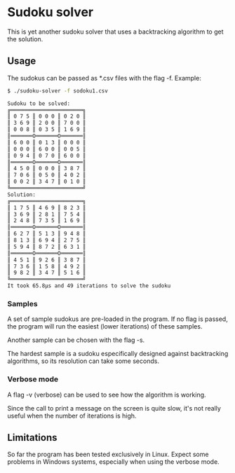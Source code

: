 # Sudoku solver

This is yet another sudoku solver that uses a backtracking algorithm
to get the solution.

## Usage

The sudokus can be passed as *.csv files with the flag -f. Example:

```bash
$ ./sudoku-solver -f sodoku1.csv

Sudoku to be solved:
╔═══════════════════════╗
║ 0 7 5 ║ 0 0 0 ║ 0 2 0 ║
║ 3 6 9 ║ 2 0 0 ║ 7 0 0 ║
║ 0 0 8 ║ 0 3 5 ║ 1 6 9 ║
║═══════O═══════O═══════║
║ 6 0 0 ║ 0 1 3 ║ 0 0 0 ║
║ 0 0 0 ║ 6 0 0 ║ 0 0 5 ║
║ 0 9 4 ║ 0 7 0 ║ 6 0 0 ║
║═══════O═══════O═══════║
║ 4 5 0 ║ 0 0 0 ║ 3 8 7 ║
║ 7 0 6 ║ 0 5 0 ║ 4 0 2 ║
║ 0 0 2 ║ 3 4 7 ║ 0 1 0 ║
╚═══════════════════════╝
Solution:
╔═══════════════════════╗
║ 1 7 5 ║ 4 6 9 ║ 8 2 3 ║
║ 3 6 9 ║ 2 8 1 ║ 7 5 4 ║
║ 2 4 8 ║ 7 3 5 ║ 1 6 9 ║
║═══════O═══════O═══════║
║ 6 2 7 ║ 5 1 3 ║ 9 4 8 ║
║ 8 1 3 ║ 6 9 4 ║ 2 7 5 ║
║ 5 9 4 ║ 8 7 2 ║ 6 3 1 ║
║═══════O═══════O═══════║
║ 4 5 1 ║ 9 2 6 ║ 3 8 7 ║
║ 7 3 6 ║ 1 5 8 ║ 4 9 2 ║
║ 9 8 2 ║ 3 4 7 ║ 5 1 6 ║
╚═══════════════════════╝
It took 65.8µs and 49 iterations to solve the sudoku
```

### Samples

A set of sample sudokus are pre-loaded in the program. If no flag is passed,
the program will run the easiest (lower iterations) of these samples.

Another sample can be chosen with the flag -s.

The hardest sample is a sudoku especifically designed against backtracking
algorithms, so its resolution can take some seconds.

### Verbose mode

A flag -v (verbose) can be used to see how the algorithm is working.

Since the call to print a message on the screen is quite slow, it's not really
useful when the number of iterations is high.

## Limitations

So far the program has been tested exclusively in Linux. Expect some problems
in Windows systems, especially when using the verbose mode.

